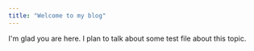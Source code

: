```yaml
---
title: "Welcome to my blog"
---
```


I'm glad you are here. I plan to talk about some test file about this topic.
